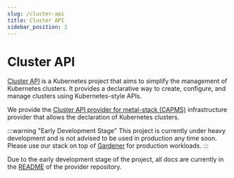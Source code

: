 ```yaml
---
slug: /cluster-api
title: Cluster API
sidebar_position: 2
---
```


# Cluster API

[Cluster API](https://cluster-api.sigs.k8s.io/) is a Kubernetes project that aims to simplify the management of Kubernetes clusters. It provides a declarative way to create, configure, and manage clusters using Kubernetes-style APIs.

We provide the [Cluster API provider for metal-stack (CAPMS)](https://github.com/metal-stack/cluster-api-provider-metal-stack) infrastructure provider that allows the declaration of Kubernetes clusters.

:::warning "Early Development Stage"
This project is currently under heavy development and is not advised to be used in production any time soon.
Please use our stack on top of [Gardener](./01-gardener.md) for production workloads.
:::

Due to the early development stage of the project, all docs are currently in the [README](https://github.com/metal-stack/cluster-api-provider-metal-stack/blob/main/README.md) of the provider repository.
